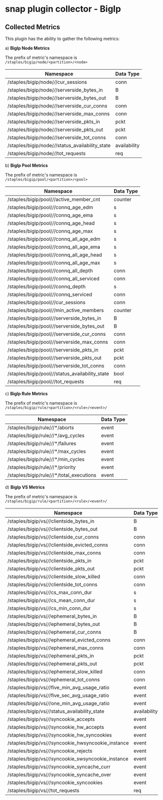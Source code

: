 <!-- http://www.apache.org/licenses/LICENSE-2.0.txt

Copyright 2017 Staples, Inc.

Licensed under the Apache License, Version 2.0 (the "License");
you may not use this file except in compliance with the License.
You may obtain a copy of the License at

   http://www.apache.org/licenses/LICENSE-2.0

Unless required by applicable law or agreed to in writing, software
distributed under the License is distributed on an "AS IS" BASIS,
WITHOUT WARRANTIES OR CONDITIONS OF ANY KIND, either express or implied.
See the License for the specific language governing permissions and
limitations under the License. -->
# snap plugin collector - BigIp

## Collected Metrics
This plugin has the ability to gather the following metrics:

a) **BigIp Node Metrics**

The prefix of metric's namespace is `/staples/bigip/node/<partition>/<node>`

Namespace                                         | Data Type
--------------------------------------------------|-------------
/staples/bigip/node/*/*/cur_sessions              | conn
/staples/bigip/node/*/*/serverside_bytes_in       | B
/staples/bigip/node/*/*/serverside_bytes_out      | B
/staples/bigip/node/*/*/serverside_cur_conns      | conn
/staples/bigip/node/*/*/serverside_max_conns      | conn
/staples/bigip/node/*/*/serverside_pkts_in        | pckt
/staples/bigip/node/*/*/serverside_pkts_out       | pckt
/staples/bigip/node/*/*/serverside_tot_conns      | conn
/staples/bigip/node/*/*/status_availability_state | availability
/staples/bigip/node/*/*/tot_requests              | req

b) **BigIp Pool Metrics**

The prefix of metric's namespace is `/staples/bigip/pool/<partition>/<pool>`

Namespace                                         | Data Type
--------------------------------------------------|----------
/staples/bigip/pool/*/*/active_member_cnt         | counter
/staples/bigip/pool/*/*/connq_age_edm             | s
/staples/bigip/pool/*/*/connq_age_ema             | s
/staples/bigip/pool/*/*/connq_age_head            | s
/staples/bigip/pool/*/*/connq_age_max             | s
/staples/bigip/pool/*/*/connq_all_age_edm         | s
/staples/bigip/pool/*/*/connq_all_age_ema         | s
/staples/bigip/pool/*/*/connq_all_age_head        | s
/staples/bigip/pool/*/*/connq_all_age_max         | s
/staples/bigip/pool/*/*/connq_all_depth           | conn
/staples/bigip/pool/*/*/connq_all_serviced        | conn
/staples/bigip/pool/*/*/connq_depth               | s
/staples/bigip/pool/*/*/connq_serviced            | conn
/staples/bigip/pool/*/*/cur_sessions              | conn
/staples/bigip/pool/*/*/min_active_members        | counter
/staples/bigip/pool/*/*/serverside_bytes_in       | B
/staples/bigip/pool/*/*/serverside_bytes_out      | B
/staples/bigip/pool/*/*/serverside_cur_conns      | conn
/staples/bigip/pool/*/*/serverside_max_conns      | conn
/staples/bigip/pool/*/*/serverside_pkts_in        | pckt
/staples/bigip/pool/*/*/serverside_pkts_out       | pckt
/staples/bigip/pool/*/*/serverside_tot_conns      | conn
/staples/bigip/pool/*/*/status_availability_state | bool
/staples/bigip/pool/*/*/tot_requests              | req

c) **BigIp Rule Metrics**

The prefix of metric's namespace is `/staples/bigip/rule/<partition>/<rule>/<event>/`

Namespace                                  | Data Type
-------------------------------------------|----------
/staples/bigip/rule/*/*/*/aborts           | event
/staples/bigip/rule/*/*/*/avg_cycles       | event
/staples/bigip/rule/*/*/*/failures         | event
/staples/bigip/rule/*/*/*/max_cycles       | event
/staples/bigip/rule/*/*/*/min_cycles       | event
/staples/bigip/rule/*/*/*/priority         | event
/staples/bigip/rule/*/*/*/total_executions | event


d) **BigIp VS Metrics**

The prefix of metric's namespace is `/staples/bigip/rule/<partition>/<rule>/<event>/`

Namespace                                            | Data Type
-----------------------------------------------------|-------------
/staples/bigip/vs/*/*/clientside_bytes_in            | B
/staples/bigip/vs/*/*/clientside_bytes_out           | B
/staples/bigip/vs/*/*/clientside_cur_conns           | conn
/staples/bigip/vs/*/*/clientside_evicted_conns       | conn
/staples/bigip/vs/*/*/clientside_max_conns           | conn
/staples/bigip/vs/*/*/clientside_pkts_in             | pckt
/staples/bigip/vs/*/*/clientside_pkts_out            | pckt
/staples/bigip/vs/*/*/clientside_slow_killed         | conn
/staples/bigip/vs/*/*/clientside_tot_conns           | conn
/staples/bigip/vs/*/*/cs_max_conn_dur                | s
/staples/bigip/vs/*/*/cs_mean_conn_dur               | s
/staples/bigip/vs/*/*/cs_min_conn_dur                | s
/staples/bigip/vs/*/*/ephemeral_bytes_in             | B
/staples/bigip/vs/*/*/ephemeral_bytes_out            | B
/staples/bigip/vs/*/*/ephemeral_cur_conns            | B
/staples/bigip/vs/*/*/ephemeral_evicted_conns        | conn
/staples/bigip/vs/*/*/ephemeral_max_conns            | conn
/staples/bigip/vs/*/*/ephemeral_pkts_in              | pckt
/staples/bigip/vs/*/*/ephemeral_pkts_out             | pckt
/staples/bigip/vs/*/*/ephemeral_slow_killed          | conn
/staples/bigip/vs/*/*/ephemeral_tot_conns            | conn
/staples/bigip/vs/*/*/five_min_avg_usage_ratio       | event
/staples/bigip/vs/*/*/five_sec_avg_usage_ratio       | event
/staples/bigip/vs/*/*/one_min_avg_usage_ratio        | event
/staples/bigip/vs/*/*/status_availability_state      | availability
/staples/bigip/vs/*/*/syncookie_accepts              | event
/staples/bigip/vs/*/*/syncookie_hw_accepts           | event
/staples/bigip/vs/*/*/syncookie_hw_syncookies        | event
/staples/bigip/vs/*/*/syncookie_hwsyncookie_instance | event
/staples/bigip/vs/*/*/syncookie_rejects              | event
/staples/bigip/vs/*/*/syncookie_swsyncookie_instance | event
/staples/bigip/vs/*/*/syncookie_syncache_curr        | event
/staples/bigip/vs/*/*/syncookie_syncache_over        | event
/staples/bigip/vs/*/*/syncookie_syncookies           | event
/staples/bigip/vs/*/*/tot_requests                   | req
